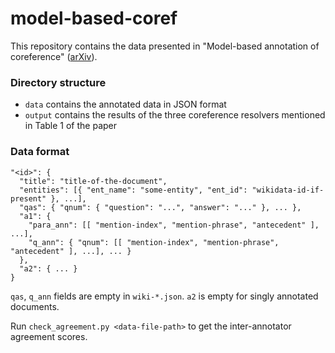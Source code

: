 # model-based-coref

This repository contains the data presented in "Model-based annotation of coreference" ([arXiv](https://arxiv.org/abs/1906.10724)).

### Directory structure
- `data` contains the annotated data in JSON format
- `output` contains the results of the three coreference resolvers mentioned in Table 1 of the paper

### Data format
```
"<id>": {
  "title": "title-of-the-document",
  "entities": [{ "ent_name": "some-entity", "ent_id": "wikidata-id-if-present" }, ...],
  "qas": { "qnum": { "question": "...", "answer": "..." }, ... },
  "a1": {
    "para_ann": [[ "mention-index", "mention-phrase", "antecedent" ], ...],
    "q_ann": { "qnum": [[ "mention-index", "mention-phrase", "antecedent" ], ...], ... }
  },
  "a2": { ... }
}
```

`qas`, `q_ann` fields are empty in `wiki-*.json`. `a2` is empty for singly annotated documents.

Run `check_agreement.py <data-file-path>` to get the inter-annotator agreement scores.
